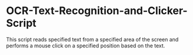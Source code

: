 # OCR-Text-Recognition-and-Clicker-Script
This script reads specified text from a specified area of the screen and performs a mouse click on a specified position based on the text.
